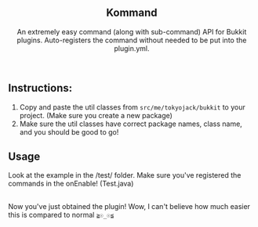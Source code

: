 <h2  align="center">Kommand</h2>
<p  align="center">An extremely easy command (along with sub-command) API for Bukkit plugins. Auto-registers the command without needed to be put into the plugin.yml.</p>

<br/>

## Instructions:

1. Copy and paste the util classes from ```src/me/tokyojack/bukkit``` to your project. (Make sure you create a new package)
2. Make sure the util classes have correct package names, class name, and you should be good to go!

## Usage

Look at the example in the /test/ folder. Make sure you've registered the commands in the onEnable! (Test.java)

##

Now you've just obtained the plugin! Wow, I can't believe how much easier this is compared to normal ```≧☉_☉≦```
